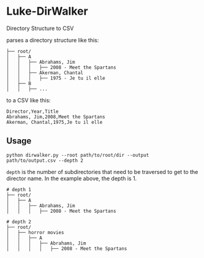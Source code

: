 # Luke-DirWalker

Directory Structure to CSV

parses a directory structure like this:

```
├── root/
│   ├── A
│   │   ├── Abrahams, Jim
│   │   │   ├── 2008 - Meet the Spartans
│   │   ├── Akerman, Chantal
│   │   │   ├── 1975 - Je tu il elle
│   ├── B
│   │   ├── ...

```

to a CSV like this:

```
Director,Year,Title
Abrahams, Jim,2008,Meet the Spartans
Akerman, Chantal,1975,Je tu il elle
```

## Usage

```
python dirwalker.py --root path/to/root/dir --output path/to/output.csv --depth 2
```

`depth` is the number of subdirectories that need to be traversed to get to the director name. In the example above, the depth is 1.

```
# depth 1
├── root/
│   ├── A
│   │   ├── Abrahams, Jim
│   │   │   ├── 2008 - Meet the Spartans

# depth 2
├── root/
│   ├── horror movies
│   │   ├── A
│   │   │   ├── Abrahams, Jim
│   │   │   │   ├── 2008 - Meet the Spartans
```

